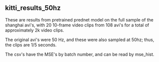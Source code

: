 ## kitti_results_50hz

These are results from pretrained prednet model on the full sample of the shanghai avi's, 
with 20 10-frame video clips from 108 avi's for a total of approximately 2k video clips.

The original avi's were 50 Hz, and these were also sampled at 50hz; thus, the clips are 1/5 seconds.

The csv's have the MSE's by batch number, and can be read by mse_hist.


